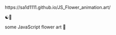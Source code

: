 <p> https://sa1d1111.github.io/JS_Flower_animation.art/ </p>
☯️🔼
<p>some JavaScript flower art 🎴</p>

